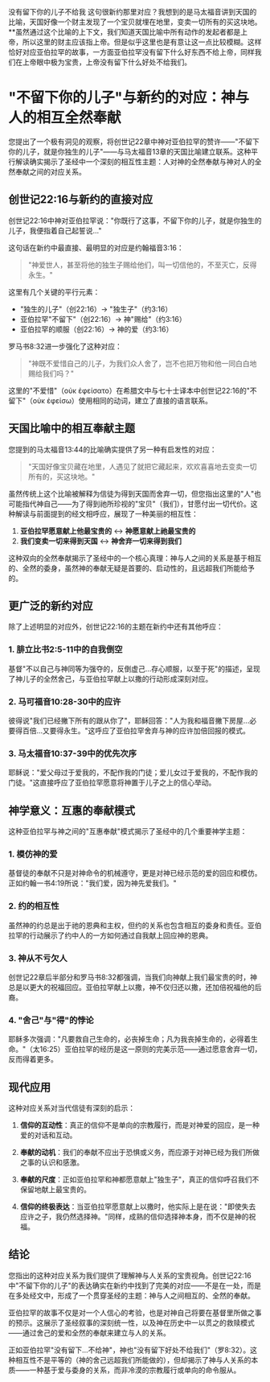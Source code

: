 
没有留下你的儿子不给我 这句很新约那里对应？我想到的是马太福音讲到天国的比喻，天国好像一个财主发现了一个宝贝就埋在地里，变卖一切所有的买这块地。**虽然通过这个比喻的上下文，我们知道天国比喻中所有动作的发起者都是上帝，所以这里的财主应该指上帝。但是似乎这里也是有意让这一点比较模糊。这样恰好对应亚伯拉罕的故事，一方面亚伯拉罕没有留下什么好东西不给上帝，同样我们在上帝眼中极为宝贵，上帝没有留下什么好处不给我们。


# "不留下你的儿子"与新约的对应：神与人的相互全然奉献

您提出了一个极有洞见的观察，将创世记22章中神对亚伯拉罕的赞许——"不留下你的儿子，就是你独生的儿子"——与马太福音13章的天国比喻建立联系。这种平行解读确实揭示了圣经中一个深刻的相互性主题：人对神的全然奉献与神对人的全然奉献之间的对应关系。

## 创世记22:16与新约的直接对应

创世记22:16中神对亚伯拉罕说："你既行了这事，不留下你的儿子，就是你独生的儿子，我便指着自己起誓说..."

这句话在新约中最直接、最明显的对应是约翰福音3:16：

> "神爱世人，甚至将他的独生子赐给他们，叫一切信他的，不至灭亡，反得永生。"

这里有几个关键的平行元素：

- "独生的儿子"（创22:16）→ "独生子"（约3:16）
- 亚伯拉罕"不留下"（创22:16）→ 神"赐给"（约3:16）
- 亚伯拉罕的顺服（创22:16）→ 神的爱（约3:16）

罗马书8:32进一步强化了这种对应：

> "神既不爱惜自己的儿子，为我们众人舍了，岂不也把万物和他一同白白地赐给我们吗？"

这里的"不爱惜"（οὐκ ἐφείσατο）在希腊文中与七十士译本中创世记22:16的"不留下"（οὐκ ἐφείσω）使用相同的动词，建立了直接的语言联系。

## 天国比喻中的相互奉献主题

您提到的马太福音13:44的比喻确实提供了另一种有启发性的对应：

> "天国好像宝贝藏在地里，人遇见了就把它藏起来，欢欢喜喜地去变卖一切所有的，买这块地。"

虽然传统上这个比喻被解释为信徒为得到天国而舍弃一切，但您指出这里的"人"也可能指代神自己——为了得到祂所珍视的"宝贝"（我们），甘愿付出一切代价。这种解读与前面提到的经文相呼应，展现了一种美丽的相互性：

1. **亚伯拉罕愿意献上他最宝贵的** ↔ **神愿意献上祂最宝贵的**
2. **我们变卖一切来得到天国** ↔ **神舍弃一切来得到我们**

这种双向的全然奉献揭示了圣经中的一个核心真理：神与人之间的关系是基于相互的、全然的委身，虽然神的奉献无疑是首要的、启动性的，且远超我们所能给予的。

## 更广泛的新约对应

除了上述明显的对应外，创世记22:16的主题在新约中还有其他呼应：

### 1. 腓立比书2:5-11中的自我倒空

基督"不以自己与神同等为强夺的，反倒虚己...存心顺服，以至于死"的描述，呈现了神儿子的全然舍己，与亚伯拉罕献上以撒的行动形成深刻对应。

### 2. 马可福音10:28-30中的应许

彼得说"我们已经撇下所有的跟从你了"，耶稣回答："人为我和福音撇下房屋...必要得百倍...又要得永生。"这呼应了亚伯拉罕舍弃与神的应许加倍回报的模式。

### 3. 马太福音10:37-39中的优先次序

耶稣说："爱父母过于爱我的，不配作我的门徒；爱儿女过于爱我的，不配作我的门徒。"这直接呼应了亚伯拉罕愿意将神置于儿子之上的信心举动。

## 神学意义：互惠的奉献模式

这种亚伯拉罕与神之间的"互惠奉献"模式揭示了圣经中的几个重要神学主题：

### 1. 模仿神的爱

基督徒的奉献不只是对神命令的机械遵守，更是对神已经示范的爱的回应和模仿。正如约翰一书4:19所说："我们爱，因为神先爱我们。"

### 2. 约的相互性

虽然神的约总是出于祂的恩典和主权，但约的关系也包含相互的委身和责任。亚伯拉罕的行动展示了约中人的一方如何通过自我献上回应神的恩典。

### 3. 神从不亏欠人

创世记22章后半部分和罗马书8:32都强调，当我们向神献上我们最宝贵的时，神总是以更大的祝福回应。亚伯拉罕献上以撒，神不仅归还以撒，还加倍祝福他的后裔。

### 4. "舍己"与"得"的悖论

耶稣多次强调："凡要救自己生命的，必丧掉生命；凡为我丧掉生命的，必得着生命。"（太16:25）亚伯拉罕的经历是这一原则的完美示范——通过愿意舍弃一切，反而得着更多。

## 现代应用

这种对应关系对当代信徒有深刻的启示：

1. **信仰的互动性**：真正的信仰不是单向的宗教履行，而是对神爱的回应，是一种爱的对话和互动。
    
2. **奉献的动机**：我们的奉献不应出于恐惧或义务，而应源于对神已经为我们所做之事的认识和感激。
    
3. **奉献的尺度**：正如亚伯拉罕和神都愿意献上"独生子"，真正的信仰呼召我们不保留地献上最宝贵的。
    
4. **信仰的终极表达**：当亚伯拉罕愿意献上以撒时，他实际上是在说："即使失去应许之子，我仍然选择神。"同样，成熟的信仰选择神本身，而不仅是神的祝福。
    

## 结论

您指出的这种对应关系为我们提供了理解神与人关系的宝贵视角。创世记22:16中"不留下你的儿子"的表达确实在新约中找到了完美的对应——不是在一处，而是在多处经文中，形成了一个贯穿圣经的主题：神与人之间相互的、全然的奉献。

亚伯拉罕的故事不仅是对一个人信心的考验，也是对神自己将要在基督里所做之事的预示。这展示了圣经叙事的深刻统一性，以及神在历史中一以贯之的救赎模式——通过舍己的爱和全然的奉献来建立与人的关系。

正如亚伯拉罕"没有留下...不给神"，神也"没有留下好处不给我们"（罗8:32）。这种相互性不是平等的（神的舍己远超我们所能做的），但却揭示了神与人关系的本质——一种基于爱与委身的关系，而非冷漠的宗教履行或单向的命令服从。